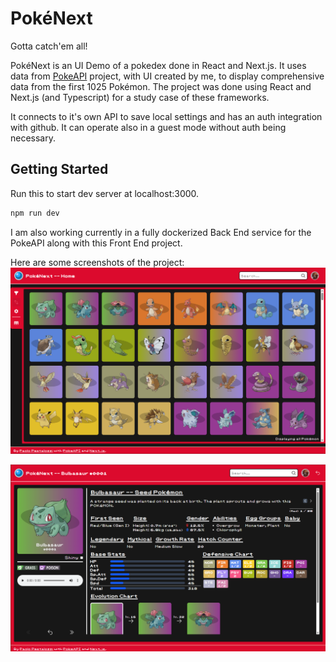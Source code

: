 # PokéNext

Gotta catch'em all!

PokéNext is an UI Demo of a pokedex done in React and Next.js. It uses data from [PokeAPI](https://pokeapi.co/) project, with UI created by me, to display comprehensive data from the first 1025 Pokémon. The project was done using React and Next.js (and Typescript) for a study case of these frameworks.

It connects to it's own API to save local settings and has an auth integration with github. It can operate also in a guest mode without auth being necessary.

## Getting Started

Run this to start dev server at localhost:3000.

```bash
npm run dev
```

I am also working currently in a fully dockerized Back End service for the PokeAPI along with this Front End project.

Here are some screenshots of the project:
![alt text](https://github.com/paolocezar91/pokedex-react/blob/main/screen_01.png?raw=true)

![alt text](https://github.com/paolocezar91/pokedex-react/blob/main/screen_02.png?raw=true)
